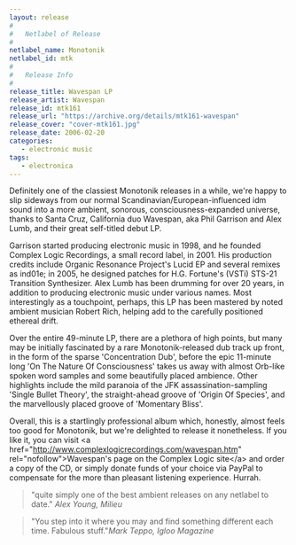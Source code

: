 ```yaml
---
layout: release
#
#   Netlabel of Release
#
netlabel_name: Monotonik
netlabel_id: mtk
#
#   Release Info
#
release_title: Wavespan LP
release_artist: Wavespan
release_id: mtk161
release_url: "https://archive.org/details/mtk161-wavespan"
release_cover: "cover-mtk161.jpg"
release_date: 2006-02-20
categories:
   - electronic music
tags:
   - electronica
---
```

Definitely one of the classiest Monotonik releases in a while, we're happy to slip sideways from our normal Scandinavian/European-influenced idm sound into a more ambient, sonorous, consciousness-expanded universe, thanks to Santa Cruz, California duo Wavespan, aka Phil Garrison and Alex Lumb, and their great self-titled debut LP.

Garrison started producing electronic music in 1998, and he founded Complex Logic Recordings, a small record label, in 2001. His production credits include Organic Resonance Project's Lucid EP and several remixes as ind01e; in 2005, he designed patches for H.G. Fortune's (VSTi) STS-21 Transition Synthesizer. Alex Lumb has been drumming for over 20 years, in addition to producing electronic music under various names. Most interestingly as a touchpoint, perhaps, this LP has been mastered by noted ambient musician Robert Rich, helping add to the carefully positioned ethereal drift.

Over the entire 49-minute LP, there are a plethora of high points, but many may be initially fascinated by a rare Monotonik-released dub track up front, in the form of the sparse 'Concentration Dub', before the epic 11-minute long 'On The Nature Of Consciousness' takes us away with almost Orb-like spoken word samples and some beautifully placed ambience. Other highlights include the mild paranoia of the JFK assassination-sampling 'Single Bullet Theory', the straight-ahead groove of 'Origin Of Species', and the marvellously placed groove of 'Momentary Bliss'.

Overall, this is a startlingly professional album which, honestly, almost feels too good for Monotonik, but we're delighted to release it nonetheless. If you like it, you can visit &lt;a href="http://www.complexlogicrecordings.com/wavespan.htm" rel="nofollow"&gt;Wavespan's page on the Complex Logic site&lt;/a&gt; and order a copy of the CD, or simply donate funds of your choice via PayPal to compensate for the more than pleasant listening experience. Hurrah.


> "quite simply one of the best ambient releases on any netlabel to date."
> <cite>Alex Young, Milieu</cite>

> "You step into it where you may and find something different each time. Fabulous stuff."<cite>Mark Teppo, Igloo Magazine</cite>

